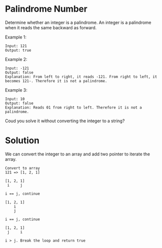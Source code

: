 # Palindrome Number

Determine whether an integer is a palindrome. An integer is a palindrome when it reads the same backward as forward.

Example 1:

```
Input: 121
Output: true
```

Example 2:

```
Input: -121
Output: false
Explanation: From left to right, it reads -121. From right to left, it becomes 121-. Therefore it is not a palindrome.
```

Example 3:

```
Input: 10
Output: false
Explanation: Reads 01 from right to left. Therefore it is not a palindrome.
```

Coud you solve it without converting the integer to a string?

# Solution

We can convert the integer to an array and add two pointer to iterate the array.

```
Convert to array
121 => [1, 2, 1]
```

```
[1, 2, 1]
 i     j

i == j, continue
```

```
[1, 2, 1]
    i
    j

i == j, continue
```

```
[1, 2, 1]
 j     i

i > j. Break the loop and return true
```
